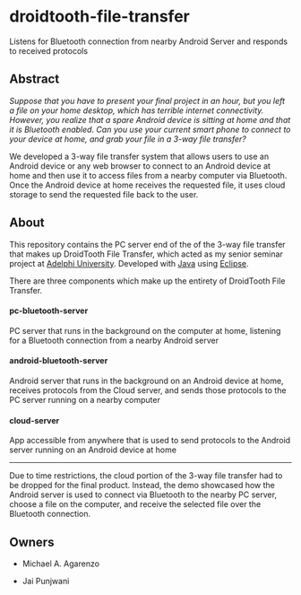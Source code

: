 # droidtooth-file-transfer
Listens for Bluetooth connection from nearby Android Server and responds to received protocols

## Abstract

*Suppose that you have to present your final project in an hour, but you left a file on your home desktop, which has terrible internet connectivity. However, you realize that a spare Android device is sitting at home and that it is Bluetooth enabled. Can you use your current smart phone to connect to your device at home, and grab your file in a 3-way file transfer?*

We developed a 3-way file transfer system that allows users to use an Android device or any web browser to connect to an Android device at home and then use it to access files from a nearby computer via Bluetooth. Once the Android device at home receives the requested file, it uses cloud storage to send the requested file back to the user.

## About

This repository contains the PC server end of the of the 3-way file transfer that makes up DroidTooth File Transfer, which acted as my senior seminar project at [Adelphi University](https://www.adelphi.edu/). Developed with [Java](https://www.java.com/en/) using [Eclipse](https://www.eclipse.org/).

There are three components which make up the entirety of DroidTooth File Transfer.

#### pc-bluetooth-server

PC server that runs in the background on the computer at home, listening for a Bluetooth connection from a nearby Android server

#### android-bluetooth-server

Android server that runs in the background on an Android device at home, receives protocols from the Cloud server, and sends those protocols to the PC server running on a nearby computer

#### cloud-server

App accessible from anywhere that is used to send protocols to the Android server running on an Android device at home

---

Due to time restrictions, the cloud portion of the 3-way file transfer had to be dropped for the final product. Instead, the demo showcased how the Android server is used to connect via Bluetooth to the nearby PC server, choose a file on the computer, and receive the selected file over the Bluetooth connection.

## Owners

* Michael A. Agarenzo

* Jai Punjwani